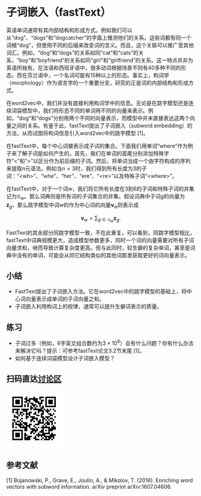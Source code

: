 # 子词嵌入（fastText）

英语单词通常有其内部结构和形成方式。例如我们可以从“dog”、“dogs”和“dogcatcher”的字面上推测他们的关系。这些词都有同一个词根“dog”，但使用不同的后缀来改变词的含义。而且，这个关联可以推广至其他词汇。例如，“dog”和“dogs”的关系如同“cat”和“cats”的关系，“boy”和“boyfriend”的关系如同“girl”和“girlfriend”的关系。这一特点并非为英语所独有。在法语和西班牙语中，很多动词根据场景不同有40多种不同的形态。而在芬兰语中，一个名词可能有15种以上的形态。事实上，构词学（morphology）作为语言学的一个重要分支，研究的正是词的内部结构和形成方式。

在word2vec中，我们并没有直接利用构词学中的信息。无论是在跳字模型还是连续词袋模型中，我们将形态不同的单词用不同的向量来表示。例如，“dog”和“dogs”分别用两个不同的向量表示，而模型中并未直接表达这两个向量之间的关系。有鉴于此，fastText提出了子词嵌入（subword embedding）的方法，从而试图将构词信息引入word2vec中的跳字模型 [1]。

在fastText中，每个中心词被表示成子词的集合。下面我们用单词“where”作为例子来了解子词是如何产生的。首先，我们在单词的首尾分别添加特殊字符“&lt;”和“&gt;”以区分作为前后缀的子词。然后，将单词当成一个由字符构成的序列来提取$n$元语法。例如当$n=3$时，我们得到所有长度为3的子词：“&lt;wh&gt;”、“whe”、“her”、“ere”、“&lt;re&gt;”以及特殊子词“&lt;where&gt;”。

在fastText中，对于一个词$w$，我们将它所有长度在3到6的子词和特殊子词的并集记为$\mathcal{G}_w$。那么词典则是所有词的子词集合的并集。假设词典中子词$g$的向量为$\boldsymbol{z}_g$，那么跳字模型中词$w$的作为中心词的向量$\boldsymbol{v}_w$则表示成

$$\boldsymbol{v}_w = \sum_{g\in\mathcal{G}_w} \boldsymbol{z}_g.$$

FastText的其余部分同跳字模型一致，不在此重复。可以看到，同跳字模型相比，fastText中词典规模更大，造成模型参数更多，同时一个词的向量需要对所有子词向量求和，继而导致计算复杂度更高。但与此同时，较生僻的复杂单词，甚至是词典中没有的单词，可能会从同它结构类似的其他词那里获取更好的词向量表示。


## 小结

* FastText提出了子词嵌入方法。它在word2vec中的跳字模型的基础上，将中心词向量表示成单词的子词向量之和。
* 子词嵌入利用构词上的规律，通常可以提升生僻词表示的质量。


## 练习

* 子词过多（例如，6字英文组合数约为$3\times 10^8$）会有什么问题？你有什么办法来解决它吗？提示：可参考fastText论文3.2节末尾 [1]。
* 如何基于连续词袋模型设计子词嵌入模型？

## 扫码直达[讨论区](https://discuss.gluon.ai/t/topic/8057)

![](../img/qr_fasttext.svg)




## 参考文献

[1] Bojanowski, P., Grave, E., Joulin, A., & Mikolov, T. (2016). Enriching word vectors with subword information. arXiv preprint arXiv:1607.04606.
